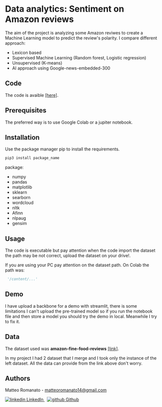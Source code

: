 # Data analytics: Sentiment on Amazon reviews

The aim of the project is analyzing some Amazon reviwes to create a Machine Learning model to predict the review's polarity.
I compare different approach:
- Lexicon based
- Supervised Machine Learning (Random forest, Logistic regression)
- Unsupervised (K-means)
- AI approach using Google-news-embedded-300

## Code
The code is avaible [[here]](https://colab.research.google.com/drive/1bjU-lboFpcfqoZxYxUy5l1CsEtZdDZ_E#scrollTo=p0ADvJCuPJ1B).
## Prerequisites
The preferred way is to use Google Colab or a jupiter notebook.

## Installation
Use the package manager pip to install the requirements.

```bash
pip3 install package_name
```

package: 
* numpy
* pandas
* matplotlib
* sklearn
* searborn
* wordcloud
* nltk
* Afinn
* nlpaug
* gensim

## Usage
The code is executable but pay attention when the code import the dataset the path may be not correct, upload the dataset on your drive!.

If you are using your PC pay attention on the dataset path. On Colab the path was: 
```python
 '/content/...'
```
## Demo
I have upload a backbone for a demo with streamlit, there is some limitations I can't upload the pre-trained model so if you run the notebook file and then store a model you should try the demo in local. Meanwhile I try to fix it.

## Data
The dataset used was **amazon-fine-food-reviews** [[link]](https://www.kaggle.com/snap/amazon-fine-food-reviews).

In my project I had 2 dataset that I merge and I took only the instance of the left dataset.
All the data can provide from the link above don't worry. 



## Authors
Matteo Romanato - matteoromanato14@gmail.com 
<p>
  <a href="https://www.linkedin.com/in/matteo-romanato-b44414124/" rel="nofollow noreferrer">
    <img src="https://i.stack.imgur.com/gVE0j.png" alt="linkedin"> LinkedIn
  </a> &nbsp; 
  <a href="https://github.com/matteoromanato" rel="nofollow noreferrer">
    <img src="https://i.stack.imgur.com/tskMh.png" alt="github"> Github
  </a>
</p>
